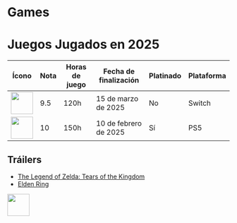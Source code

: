 # Games

# Juegos Jugados en 2025

| Ícono | Nota | Horas de juego | Fecha de finalización | Platinado | Plataforma |
|-------|------|----------------|-----------------------|-----------|------------|
| <img src=![Trofeo_Platino](https://github.com/user-attachments/assets/ca37c38a-d331-4147-9536-f28b0a40dd07) width="50" height="50"> | 9.5  | 120h | 15 de marzo de 2025 | No | Switch |
| <img src="https://example.com/eldenring.jpg" width="50" height="50"> | 10   | 150h | 10 de febrero de 2025 | Sí | PS5 |

## Tráilers
- [The Legend of Zelda: Tears of the Kingdom](https://youtube.com/link-al-trailer-zelda)
- [Elden Ring](https://youtube.com/link-al-trailer-eldenring)

<img src="https://github.com/user-attachments/assets/ef0e0ba5-ae9b-4272-b463-2420de5e3765" width="50" height="50">
